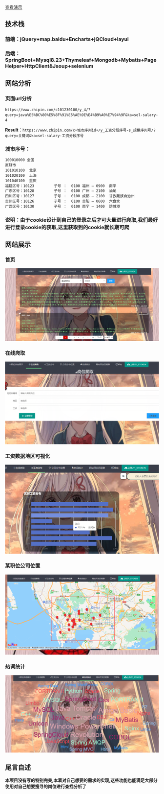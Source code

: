 [查看演示](https://www.wepappxin.com)

## 技术栈

### 前端：jQuery+map.baidu+Encharts+jQCloud+layui

### 后端：SpringBoot+Mysql8.23+Thymeleaf+Mongodb+Mybatis+PageHelper+HttpClient&Jsoup+selenium

## 网站分析

### **页面url分析**

`https://www.zhipin.com/c101230100/y_4/?query=java%E5%BC%80%E5%8F%91%E5%AE%9E%E4%B9%A0%E7%94%9F&ka=sel-salary-4`

**Result**：`https://www.zhipin.com/c+城市序列id+/y_工资分段序号-s_规模序列号/?query=关键词&ka=sel-salary-工资分段序号`

### **城市序号：**

```txt
100010000 全国
直辖市
101010100  北京
101020100  上海
101040100  重庆
福建区号：10123         子号 ：  0100 福州 — 0900  南平 
广东区号：10128         子号 ：  0100 广州 — 2100  汕尾               
四川区号：10127         子号 ：  0100 成都 — 2100  甘孜藏族自治州  
贵州区号：10126         子号 ：  0100 贵阳 — 0600  六盘水
广西区号：10130         子号 ：  0100 南宁 — 1400  防城港    
```

### 说明：由于cookie设计到自己的登录之后才可大量进行爬取,我们最好进行登录cookie的获取,这里获取到的cookie就长期可爬

## 网站展示

### **首页**

![Index](Img/index.png)

### **在线爬取**

![online](Img/online.png)

### **工资数据地区可视化**

![see](Img/see.png)

### 某职位公司位置

![positions](Img/position.png)

### 热词统计

![hot](Img/hot.png)

## 尾言自述

**本项目没有写的特别完美,本着对自己想要的需求的实现,这些功能也能满足大部分使用对自己想要搜寻的岗位进行查找分析了**
